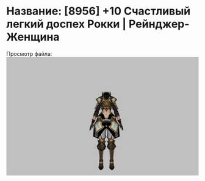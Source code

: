 # Название: [8956] +10 Счастливый легкий доспех Рокки | Рейнджер-Женщина

Просмотр файла:
![p030032.png](p030032.png)